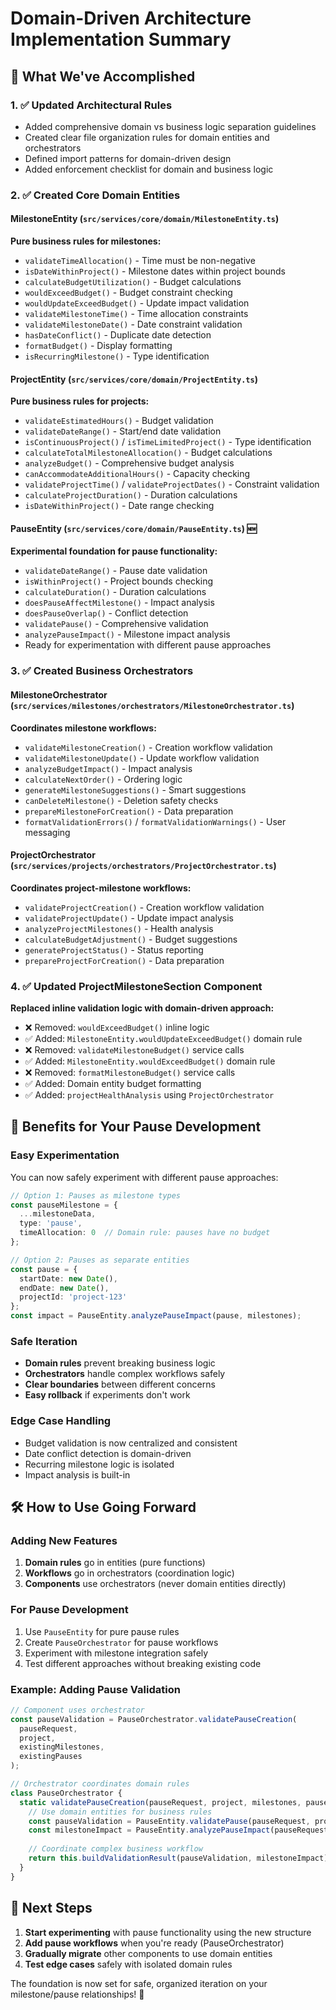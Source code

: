 # Domain-Driven Architecture Implementation Summary

## 🎯 What We've Accomplished

### 1. ✅ Updated Architectural Rules
- Added comprehensive domain vs business logic separation guidelines
- Created clear file organization rules for domain entities and orchestrators
- Defined import patterns for domain-driven design
- Added enforcement checklist for domain and business logic

### 2. ✅ Created Core Domain Entities

#### **MilestoneEntity** (`src/services/core/domain/MilestoneEntity.ts`)
**Pure business rules for milestones:**
- `validateTimeAllocation()` - Time must be non-negative
- `isDateWithinProject()` - Milestone dates within project bounds
- `calculateBudgetUtilization()` - Budget calculations
- `wouldExceedBudget()` - Budget constraint checking
- `wouldUpdateExceedBudget()` - Update impact validation
- `validateMilestoneTime()` - Time allocation constraints
- `validateMilestoneDate()` - Date constraint validation
- `hasDateConflict()` - Duplicate date detection
- `formatBudget()` - Display formatting
- `isRecurringMilestone()` - Type identification

#### **ProjectEntity** (`src/services/core/domain/ProjectEntity.ts`)
**Pure business rules for projects:**
- `validateEstimatedHours()` - Budget validation
- `validateDateRange()` - Start/end date validation
- `isContinuousProject()` / `isTimeLimitedProject()` - Type identification
- `calculateTotalMilestoneAllocation()` - Budget calculations
- `analyzeBudget()` - Comprehensive budget analysis
- `canAccommodateAdditionalHours()` - Capacity checking
- `validateProjectTime()` / `validateProjectDates()` - Constraint validation
- `calculateProjectDuration()` - Duration calculations
- `isDateWithinProject()` - Date range checking

#### **PauseEntity** (`src/services/core/domain/PauseEntity.ts`) 🆕
**Experimental foundation for pause functionality:**
- `validateDateRange()` - Pause date validation
- `isWithinProject()` - Project bounds checking
- `calculateDuration()` - Duration calculations
- `doesPauseAffectMilestone()` - Impact analysis
- `doesPauseOverlap()` - Conflict detection
- `validatePause()` - Comprehensive validation
- `analyzePauseImpact()` - Milestone impact analysis
- Ready for experimentation with different pause approaches

### 3. ✅ Created Business Orchestrators

#### **MilestoneOrchestrator** (`src/services/milestones/orchestrators/MilestoneOrchestrator.ts`)
**Coordinates milestone workflows:**
- `validateMilestoneCreation()` - Creation workflow validation
- `validateMilestoneUpdate()` - Update workflow validation
- `analyzeBudgetImpact()` - Impact analysis
- `calculateNextOrder()` - Ordering logic
- `generateMilestoneSuggestions()` - Smart suggestions
- `canDeleteMilestone()` - Deletion safety checks
- `prepareMilestoneForCreation()` - Data preparation
- `formatValidationErrors()` / `formatValidationWarnings()` - User messaging

#### **ProjectOrchestrator** (`src/services/projects/orchestrators/ProjectOrchestrator.ts`)
**Coordinates project-milestone workflows:**
- `validateProjectCreation()` - Creation workflow validation
- `validateProjectUpdate()` - Update impact analysis
- `analyzeProjectMilestones()` - Health analysis
- `calculateBudgetAdjustment()` - Budget suggestions
- `generateProjectStatus()` - Status reporting
- `prepareProjectForCreation()` - Data preparation

### 4. ✅ Updated ProjectMilestoneSection Component
**Replaced inline validation logic with domain-driven approach:**
- ❌ Removed: `wouldExceedBudget()` inline logic
- ✅ Added: `MilestoneEntity.wouldUpdateExceedBudget()` domain rule
- ❌ Removed: `validateMilestoneBudget()` service calls
- ✅ Added: `MilestoneEntity.wouldExceedBudget()` domain rule
- ❌ Removed: `formatMilestoneBudget()` service calls
- ✅ Added: Domain entity budget formatting
- ✅ Added: `projectHealthAnalysis` using `ProjectOrchestrator`

## 🚀 Benefits for Your Pause Development

### **Easy Experimentation**
You can now safely experiment with different pause approaches:

```typescript
// Option 1: Pauses as milestone types
const pauseMilestone = {
  ...milestoneData,
  type: 'pause',
  timeAllocation: 0  // Domain rule: pauses have no budget
};

// Option 2: Pauses as separate entities
const pause = {
  startDate: new Date(),
  endDate: new Date(),
  projectId: 'project-123'
};
const impact = PauseEntity.analyzePauseImpact(pause, milestones);
```

### **Safe Iteration**
- **Domain rules** prevent breaking business logic
- **Orchestrators** handle complex workflows safely
- **Clear boundaries** between different concerns
- **Easy rollback** if experiments don't work

### **Edge Case Handling**
- Budget validation is now centralized and consistent
- Date conflict detection is domain-driven
- Recurring milestone logic is isolated
- Impact analysis is built-in

## 🛠️ How to Use Going Forward

### **Adding New Features**
1. **Domain rules** go in entities (pure functions)
2. **Workflows** go in orchestrators (coordination logic)
3. **Components** use orchestrators (never domain entities directly)

### **For Pause Development**
1. Use `PauseEntity` for pure pause rules
2. Create `PauseOrchestrator` for pause workflows
3. Experiment with milestone integration safely
4. Test different approaches without breaking existing code

### **Example: Adding Pause Validation**
```typescript
// Component uses orchestrator
const pauseValidation = PauseOrchestrator.validatePauseCreation(
  pauseRequest,
  project,
  existingMilestones,
  existingPauses
);

// Orchestrator coordinates domain rules
class PauseOrchestrator {
  static validatePauseCreation(pauseRequest, project, milestones, pauses) {
    // Use domain entities for business rules
    const pauseValidation = PauseEntity.validatePause(pauseRequest, project, pauses);
    const milestoneImpact = PauseEntity.analyzePauseImpact(pauseRequest, milestones);
    
    // Coordinate complex business workflow
    return this.buildValidationResult(pauseValidation, milestoneImpact);
  }
}
```

## 🎯 Next Steps

1. **Start experimenting** with pause functionality using the new structure
2. **Add pause workflows** when you're ready (PauseOrchestrator)
3. **Gradually migrate** other components to use domain entities
4. **Test edge cases** safely with isolated domain rules

The foundation is now set for safe, organized iteration on your milestone/pause relationships! 🚀
